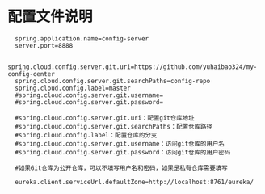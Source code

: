   
  配置文件说明
  ====
      spring.application.name=config-server
      server.port=8888
    
      spring.cloud.config.server.git.uri=https://github.com/yuhaibao324/my-config-center
      spring.cloud.config.server.git.searchPaths=config-repo
      spring.cloud.config.label=master
      #spring.cloud.config.server.git.username=
      #spring.cloud.config.server.git.password=
    
      #spring.cloud.config.server.git.uri：配置git仓库地址
      #spring.cloud.config.server.git.searchPaths：配置仓库路径
      #spring.cloud.config.label：配置仓库的分支
      #spring.cloud.config.server.git.username：访问git仓库的用户名
      #spring.cloud.config.server.git.password：访问git仓库的用户密码
    
      #如果Git仓库为公开仓库，可以不填写用户名和密码，如果是私有仓库需要填写
    
      eureka.client.serviceUrl.defaultZone=http://localhost:8761/eureka/
